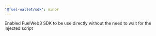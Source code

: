 ```yaml
---
'@fuel-wallet/sdk': minor
---
```


Enabled FuelWeb3 SDK to be use directly without the need to wait for the injected script
